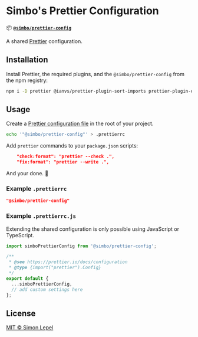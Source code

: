 # Simbo's Prettier Configuration

📦
[**`@simbo/prettier-config`**](https://npmjs.com/package/@simbo/prettier-config)

A shared [Prettier](https://prettier.io/) configuration.

## Installation

Install Prettier, the required plugins, and the `@simbo/prettier-config` from
the npm registry:

```bash
npm i -D prettier @ianvs/prettier-plugin-sort-imports prettier-plugin-organize-attributes @simbo/prettier-config
```

## Usage

Create a [Prettier configuration file](https://prettier.io/docs/configuration)
in the root of your project.

```bash
echo '"@simbo/prettier-config"' > .prettierrc
```

Add `prettier` commands to your `package.json` scripts:

```json
    "check:format": "prettier --check .",
    "fix:format": "prettier --write .",
```

And your done. 🍻

### Example `.prettierrc`

```json
"@simbo/prettier-config"
```

### Example `.prettierrc.js`

Extending the shared configuration is only possible using JavaScript or
TypeScript.

```js
import simboPrettierConfig from '@simbo/prettier-config';

/**
 * @see https://prettier.io/docs/configuration
 * @type {import("prettier").Config}
 */
export default {
  ...simboPrettierConfig,
  // add custom settings here
};
```

## License

[MIT © Simon Lepel](http://simbo.mit-license.org/2025/)
